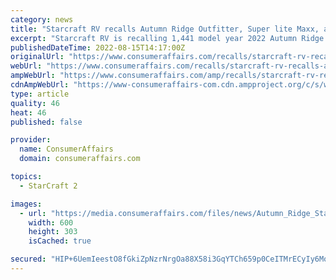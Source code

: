 ```yaml
---
category: news
title: "Starcraft RV recalls Autumn Ridge Outfitter, Super lite Maxx, and Super Lite travel trailers."
excerpt: "Starcraft RV is recalling 1,441 model year 2022 Autumn Ridge Outfitter, Super lite Maxx, and Super Lite travel trailers.The electric retractable awning"
publishedDateTime: 2022-08-15T14:17:00Z
originalUrl: "https://www.consumeraffairs.com/recalls/starcraft-rv-recalls-autumn-ridge-outfitter-super-lite-maxx-and-super-lite-travel-trailers-081522.html"
webUrl: "https://www.consumeraffairs.com/recalls/starcraft-rv-recalls-autumn-ridge-outfitter-super-lite-maxx-and-super-lite-travel-trailers-081522.html"
ampWebUrl: "https://www.consumeraffairs.com/amp/recalls/starcraft-rv-recalls-autumn-ridge-outfitter-super-lite-maxx-and-super-lite-travel-trailers-081522.html"
cdnAmpWebUrl: "https://www-consumeraffairs-com.cdn.ampproject.org/c/s/www.consumeraffairs.com/amp/recalls/starcraft-rv-recalls-autumn-ridge-outfitter-super-lite-maxx-and-super-lite-travel-trailers-081522.html"
type: article
quality: 46
heat: 46
published: false

provider:
  name: ConsumerAffairs
  domain: consumeraffairs.com

topics:
  - StarCraft 2

images:
  - url: "https://media.consumeraffairs.com/files/news/Autumn_Ridge_Starcraft.jpg"
    width: 600
    height: 303
    isCached: true

secured: "HIP+6UemIeestO8fGkiZpNzrNrgOa88X58i3GqYTCh659p0CeITMrECyIy6MomHS6RB/JYGon5C3/9cfAG6VmIHJJcUd1HbciJWg+KcP97ZLeNl96RQWNY8CCF/LBc8vg/NONx6/w9u+/UZnowu2d3cZ00YXqgAORNuaUJ2VprgipzVY9Ide5yebnwwmuGkCXMeT9mXIs8YZSmNwAD51aITZT/vUibj/OsDfqz6e+eS9lNchpmnH6FaxTc44hm1EQNd2XyvWcIuBeF+YkloPAAgj9f287D9bcBElwE6k/qE7utAmZZ+C0IQdfZbYI1AEjj//ddpu/ddWrfXjPN0ZOm3N3nud3Cy7sF8i5cLQdcY=;FOEoXjZy+UJ8AksGwRcobA=="
---
```


